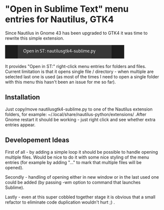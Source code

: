 # "Open in Sublime Text" menu entries for Nautilus, GTK4

Since Nautilus in Gnome 43 has been upgraded to GTK4 it was time to rewrite this simple extension.

![Open in Sublime sample](open_in_st.png)

It provides "Open in ST:" right-click menu entries for folders and files. Current limitation is that it opens single file / directory - when multiple are selected last one is used (as most of the times I need to open a single folder with this menu this hasn't been an issue for me so far).

## Installation

Just copy/move nautilusgtk4-sublime.py to one of the Nautilus extension folders, for example: ~/.local/share/nautilus-python/extensions/ .After Gnome restart it should be working - just right click and see whether extra entries appear.
## Developement Ideas

First of all - by adding a simple loop it should be possible to handle  opening multiple files. Would be nice to do it with some nice styling of the menu entries (for example by adding "..." to mark that multiple files will be opened).

Secondly - handling of opening either in new window or in the last used one could be added (by passing -wm option to command that launches Sublime).

Lastly - even at this super cobbled together stage it is obvious that a small refactor to eliminate code duplication wouldn't hurt ;) .